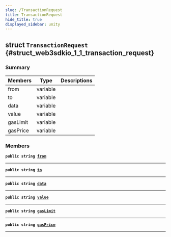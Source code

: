 ```yaml
---
slug: /TransactionRequest
title: TransactionRequest
hide_title: true
displayed_sidebar: unity
---
```


## struct `TransactionRequest` {#struct_web3sdkio_1_1_transaction_request}

### Summary

| Members  | Type     | Descriptions |
| -------- | -------- | ------------ |
| from     | variable |              |
| to       | variable |              |
| data     | variable |              |
| value    | variable |              |
| gasLimit | variable |              |
| gasPrice | variable |              |

### Members

**`public string `[`from`](#struct_web3sdkio_1_1_transaction_request_1aa67387fa7e64908ddba0fc10691fee24)**

---

**`public string `[`to`](#struct_web3sdkio_1_1_transaction_request_1ae6ee1437e103aa9014b765c38985372b)**

---

**`public string `[`data`](#struct_web3sdkio_1_1_transaction_request_1a7dba297b73c9cc37d6d9894728a2e61f)**

---

**`public string `[`value`](#struct_web3sdkio_1_1_transaction_request_1a0917064307edbb1669e6f817a863ad1d)**

---

**`public string `[`gasLimit`](#struct_web3sdkio_1_1_transaction_request_1a03f62a5bd657a6d7cff2b5833cffa11d)**

---

**`public string `[`gasPrice`](#struct_web3sdkio_1_1_transaction_request_1ab7227765c543af92b5b367d0aa82609c)**

---
